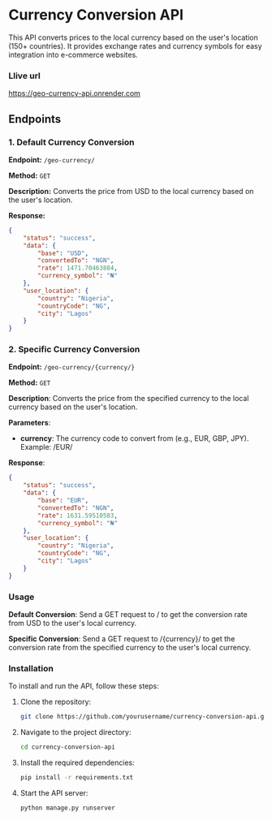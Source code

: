 # Currency Conversion API

This API converts prices to the local currency based on the user's location (150+ countries). It provides exchange rates and currency symbols for easy integration into e-commerce websites.

### Llive url
 https://geo-currency-api.onrender.com

## Endpoints

### 1. Default Currency Conversion

**Endpoint:** `/geo-currency/`

**Method:** `GET`

**Description:** Converts the price from USD to the local currency based on the user's location.

**Response:**
```json
{
    "status": "success",
    "data": {
        "base": "USD",
        "convertedTo": "NGN",
        "rate": 1471.70463884,
        "currency_symbol": "₦"
    },
    "user_location": {
        "country": "Nigeria",
        "countryCode": "NG",
        "city": "Lagos"
    }
}
```

### 2. Specific Currency Conversion
**Endpoint:** `/geo-currency/{currency/}`

**Method:** `GET`

**Description**: Converts the price from the specified currency to the local currency based on the user's location.

**Parameters**:

- **currency**: The currency code to convert from (e.g., EUR, GBP, JPY).
Example: /EUR/

**Response**:
```json
{
    "status": "success",
    "data": {
        "base": "EUR",
        "convertedTo": "NGN",
        "rate": 1631.59510503,
        "currency_symbol": "₦"
    },
    "user_location": {
        "country": "Nigeria",
        "countryCode": "NG",
        "city": "Lagos"
    }
}

```

### Usage
**Default Conversion**: Send a GET request to / to get the conversion rate from USD to the user's local currency.

**Specific Conversion**: Send a GET request to /{currency}/ to get the conversion rate from the specified currency to the user's local currency.

### Installation
To install and run the API, follow these steps:

1. Clone the repository:
    ```sh
    git clone https://github.com/yourusername/currency-conversion-api.git
    ```
2. Navigate to the project directory:
    ```sh
    cd currency-conversion-api
    ```
3. Install the required dependencies:
    ```sh
    pip install -r requirements.txt
    ```
4. Start the API server:
    ```sh
    python manage.py runserver
    ```